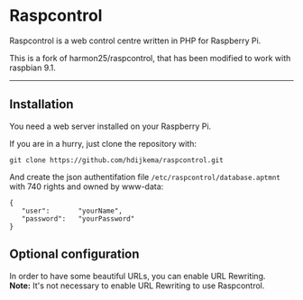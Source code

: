 # Raspcontrol

Raspcontrol is a web control centre written in PHP for Raspberry Pi.

This is a fork of harmon25/raspcontrol, that has been modified to work with raspbian 9.1.

***


## Installation

You need a web server installed on your Raspberry Pi.


If you are in a hurry, just clone the repository with:

	git clone https://github.com/hdijkema/raspcontrol.git

And create the json authentifation file `/etc/raspcontrol/database.aptmnt` with 740 rights and owned by www-data:

	{
 	   "user":       "yourName",
 	   "password":   "yourPassword"
	}

## Optional configuration

In order to have some beautiful URLs, you can enable URL Rewriting.  
__Note:__ It's not necessary to enable URL Rewriting to use Raspcontrol.

